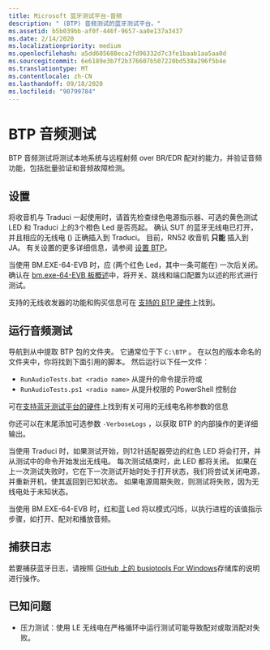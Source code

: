 ```yaml
---
title: Microsoft 蓝牙测试平台-音频
description: " (BTP) 音频测试的蓝牙测试平台。"
ms.assetid: b5b039bb-af0f-446f-9657-aa0e137a3437
ms.date: 2/14/2020
ms.localizationpriority: medium
ms.openlocfilehash: a5dd605688eca2fd96332d7c3fe1baab1aa5aa0d
ms.sourcegitcommit: 6e6189e3b7f2b376607b507220bd538a296f5b4e
ms.translationtype: MT
ms.contentlocale: zh-CN
ms.lasthandoff: 09/18/2020
ms.locfileid: "90799784"
---
```

# <a name="btp-audio-tests"></a>BTP 音频测试

BTP 音频测试将测试本地系统与远程射频 over BR/EDR 配对的能力，并验证音频功能，包括批量验证和音频故障检测。

## <a name="setting-up"></a>设置

将收音机与 Traduci 一起使用时，请首先检查绿色电源指示器、可选的黄色测试 LED 和 Traduci 上的3个橙色 Led 是否亮起。 确认 SUT 的蓝牙无线电已打开，并且相应的无线电 () 正确插入到 Traduci。 目前，RN52 收音机 **只能** 插入到 JA。 有关设置的更多详细信息，请参阅 [设置 BTP](testing-BTP-setup.md)。

当使用 BM.EXE-64-EVB 时，应 (两个红色 Led，其中一条可能在) 一次后关闭。 确认在 [bm.exe-64-EVB 板概述](testing-BTP-hw-bm64.md#getting-started)中，将开关、跳线和端口配置为以述的形式进行测试。 

支持的无线收发器的功能和购买信息可在 [支持的 BTP 硬件](testing-BTP-hw.md)上找到。

## <a name="running-the-audio-tests"></a>运行音频测试

导航到从中提取 BTP 包的文件夹。 它通常位于下 `C:\BTP` 。 在以包的版本命名的文件夹中，你将找到下面引用的脚本。 然后运行以下任一文件：

- `RunAudioTests.bat <radio name>` 从提升的命令提示符或
- `RunAudioTests.ps1 <radio name>` 从提升权限的 PowerShell 控制台

可在[支持蓝牙测试平台的硬件](testing-BTP-hw.md#supported-radios)上找到有关可用的无线电名称参数的信息

你还可以在末尾添加可选参数 `-VerboseLogs` ，以获取 BTP 的内部操作的更详细输出。

当使用 Traduci 时，如果测试开始，则12针适配器旁边的红色 LED 将会打开，并从测试中的命令开始发出无线电。 每次测试结束时，此 LED 都将关闭。 如果在上一次测试失败时，它在下一次测试开始时处于打开状态，我们将尝试关闭电源，并重新开机，使其返回到已知状态。 如果电源周期失败，则测试将失败，因为无线电处于未知状态。

当使用 BM.EXE-64-EVB 时，红和蓝 Led 将以模式闪烁，以执行进程的该值指示步骤，如打开、配对和播放音频。

## <a name="capturing-logs"></a>捕获日志

若要捕获蓝牙日志，请按照 [GitHub 上的 busiotools For Windows](https://github.com/microsoft/busiotools/blob/master/bluetooth/tracing/readme.md)存储库的说明进行操作。

## <a name="known-issues"></a>已知问题

- 压力测试：使用 LE 无线电在严格循环中运行测试可能导致配对或取消配对失败。
